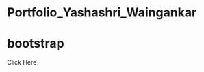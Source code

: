 # Portfolio_Yashashri_Waingankar
# bootstrap
<link href="https://portfolio-yashashri-waingankar.netlify.app/">Click Here</link>
